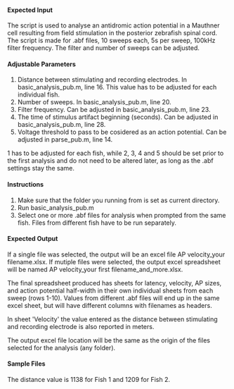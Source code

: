 #### Expected Input
The script is used to analyse an antidromic action potential in a Mauthner cell resulting from field stimulation in the posterior zebrafish spinal cord. The script is made for .abf files, 10 sweeps each, 5s per sweep, 100kHz filter frequency. The filter and number of sweeps can be adjusted.

#### Adjustable Parameters
1. Distance between stimulating and recording electrodes. In  basic_analysis_pub.m, line 16. This value has to be adjusted for each individual fish.
2. Number of sweeps. In basic_analysis_pub.m, line 20.
3. Filter frequency. Can be adjusted  in basic_analysis_pub.m, line 23.
4. The time of stimulus artifact beginning (seconds). Can be adjusted in basic_analysis_pub.m, line 28.
5. Voltage threshold to pass to be cosidered as an action potential. Can be adjusted in parse_pub.m, line 14.

1 has to be adjusted for each fish, while 2, 3, 4 and 5 should be set prior to the first analysis and do not need to be altered later, as long as the .abf settings stay the same.

#### Instructions

1. Make sure that the folder you running from is set as current directory.
2. Run basic_analysis_pub.m
3. Select one or more .abf files for analysis when prompted from the same fish. Files from different fish have to be run separately.

#### Expected Output
If a single file was selected, the output will be an excel file AP velocity_your filename.xlsx. If mutiple files were selected, the output excel spreadsheet will be named AP velocity_your first filename_and_more.xlsx.

The final spreadsheet produced has sheets for latency, velocity, AP sizes, and action potential half-width in their own individual sheets from each sweep (rows 1-10). Values from different .abf files  will end up in the same excel sheet, but will have different columns with filenames as headers.

In sheet 'Velocity' the value entered as the distance between stimulating and recording electrode is also reported in meters.

The output excel file location will be the same as the origin of the files selected for the analysis (any folder).

#### Sample Files
The distance value is 1138 for Fish 1 and 1209 for Fish 2.
